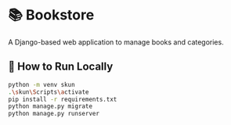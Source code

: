 # 📚 Bookstore

A Django-based web application to manage books and categories.

## 🚀 How to Run Locally

```bash
python -m venv skun
.\skun\Scripts\activate
pip install -r requirements.txt
python manage.py migrate
python manage.py runserver
